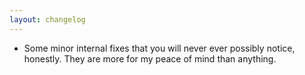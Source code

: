 ```yaml
---
layout: changelog
---
```


- Some minor internal fixes that you will never ever possibly notice, honestly. They are more for my peace of mind than anything.